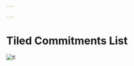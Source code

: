 ```yaml
---

---
```

# Tiled Commitments List

![tl](https://attachments.cbd.int/action-agenda-components/tiled-comitment-display.png)